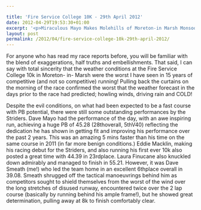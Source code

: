 ```yaml
---

title: 'Fire Service College 10K - 29th April 2012'
date: 2012-04-29T19:53:30+01:00
excerpt: '<p>Miraculous Mayo Makes Molehills of Moreton-in Marsh Monsoon</p>'
layout: post
permalink: /2012/04/fire-service-college-10k-29th-april-2012/
---
```

</p> 

For anyone who has read my race reports before, you will be familiar with the blend of exaggerations, half truths and embellishments. That said, I can say with total sincerity that the weather conditions at the Fire Service College 10k in Moreton- in- Marsh were the worst I have seen in 15 years of competitive (and not so competitive) running! Pulling back the curtains on the morning of the race confirmed the worst that the weather forecast in the days prior to the race had predicted; howling winds, driving rain and COLD! 

Despite the evil conditions, on what had been expected to be a fast course with PB potential, there were still some outstanding performances by the Striders. Dave Mayo had the performance of the day, with an awe inspiring run, achieving a huge PB of 45.28 (28thoverall, 5thV40) reflecting the dedication he has shown in getting fit and improving his performance over the past 2 years. This was an amazing 5 mins faster than his time on the same course in 2011 (in far more benign conditions.) Eddie Macklin, making his racing debut for the Striders, and also running his first ever 10k also posted a great time with 44.39 in 23rdplace. Laura Finucane also knuckled down admirably and managed to finish in 55.21. However, it was Dave Smeath (me!) who led the team home in an excellent 6thplace overall in 39.08. Smeath shrugged off the tactical manoeuvrings behind him as competitors sought to shield themselves from the worst of the wind over the long stretches of disused runway, encountered twice over the 2 lap course (basically by running behind his ample frame!), but he showed great determination, pulling away at 8k to finish comfortably clear.